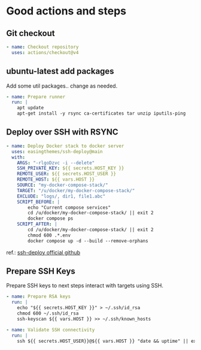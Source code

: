 # Good actions and steps

## Git checkout

```yaml
- name: Checkout repository
  uses: actions/checkout@v4
```

## ubuntu-latest add packages

Add some util packages.. change as needed.

```yaml
- name: Prepare runner
  run: |
    apt update
    apt-get install -y rsync ca-certificates tar unzip iputils-ping
```

## Deploy over SSH with RSYNC

```yaml
- name: Deploy Docker stack to docker server
  uses: easingthemes/ssh-deploy@main
  with:
    ARGS: "-rlgoDzvc -i --delete"
    SSH_PRIVATE_KEY: ${{ secrets.HOST_KEY }}
    REMOTE_USER: ${{ secrets.HOST_USER }}
    REMOTE_HOST: ${{ vars.HOST }}
    SOURCE: "my-docker-compose-stack/"
    TARGET: "/u/docker/my-docker-compose-stack/"
    EXCLUDE: "logs/, dir1, file1.abc"
    SCRIPT_BEFORE: |
        echo "Current compose services"
        cd /u/docker/my-docker-compose-stack/ || exit 2
        docker compose ps
    SCRIPT_AFTER: |
        cd /u/docker/my-docker-compose-stack/ || exit 2
        chmod 600 .*.env
        docker compose up -d --build --remove-orphans
```

ref.: [ssh-deploy official github](https://github.com/easingthemes/ssh-deploy)

## Prepare SSH Keys

Prepare SSH keys to next steps interact with targets using SSH.

```yaml
- name: Prepare RSA keys
  run: |
    echo "${{ secrets.HOST_KEY }}" > ~/.ssh/id_rsa
    chmod 600 ~/.ssh/id_rsa
    ssh-keyscan ${{ vars.HOST }} >> ~/.ssh/known_hosts

- name: Validate SSH connectivity
  run: |
    ssh ${{ secrets.HOST_USER}}@${{ vars.HOST }} "date && uptime" || exit 2
```